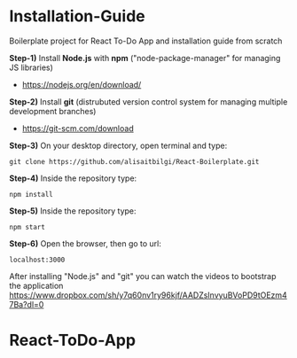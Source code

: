 # Installation-Guide
  
  Boilerplate project for React To-Do App and installation guide from scratch
  

**Step-1)** Install **Node.js** with **npm** ("node-package-manager" for managing JS libraries)
- https://nodejs.org/en/download/
  
**Step-2)** Install **git** (distrubuted version control system for managing multiple development branches)
- https://git-scm.com/download

**Step-3)** On your desktop directory, open terminal and type: 
   
    git clone https://github.com/alisaitbilgi/React-Boilerplate.git
    
**Step-4)** Inside the repository type:
    
    npm install

**Step-5)** Inside the repository type:

    npm start

**Step-6)** Open the browser, then go to url:

    localhost:3000

   After installing "Node.js" and "git" you can watch the videos to bootstrap the application
   https://www.dropbox.com/sh/y7q60nv1ry96kjf/AADZsInvyuBVoPD9tOEzm47Ba?dl=0

# React-ToDo-App
